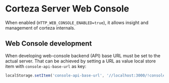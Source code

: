 # Corteza Server Web Console

When enabled (`HTTP_WEB_CONSOLE_ENABLED=true`), it allows insight and management of corteza internals. 

## Web Console development

When developing web-console backend (API) base URL must be set to the actual server. That can be achieved by setting a URL as value local store item with `console-api-base-url` as key:

```javascript
localStorage.setItem('console-api-base-url', '//localhost:3000/!console')
```  
